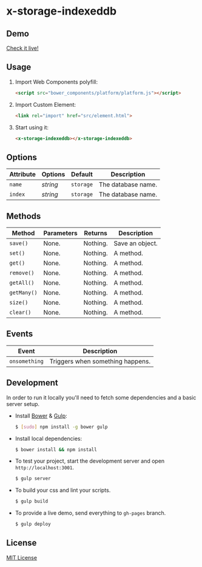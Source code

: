 # x-storage-indexeddb

## Demo

[Check it live!](http://dotch.github.io/x-storage-indexeddb)

## Usage

1. Import Web Components polyfill:

    ```html
    <script src="bower_components/platform/platform.js"></script>
    ```

2. Import Custom Element:

    ```html
    <link rel="import" href="src/element.html">
    ```

3. Start using it:

    ```html
    <x-storage-indexeddb></x-storage-indexeddb>
    ```

## Options

Attribute     | Options     | Default      | Description
---           | ---         | ---          | ---
`name`        | *string*    | `storage`    | The database name.
`index`       | *string*    | `storage`    | The database name.

## Methods

Method        | Parameters   | Returns     | Description
---           | ---          | ---         | ---
`save()`      | None.        | Nothing.    | Save an object.
`set()`       | None.        | Nothing.    | A method.
`get()`       | None.        | Nothing.    | A method.
`remove()`    | None.        | Nothing.    | A method.
`getAll()`    | None.        | Nothing.    | A method.
`getMany()`   | None.        | Nothing.    | A method.
`size()`      | None.        | Nothing.    | A method.
`clear()`     | None.        | Nothing.    | A method.

## Events

Event         | Description
---           | ---
`onsomething` | Triggers when something happens.

## Development

In order to run it locally you'll need to fetch some dependencies and a basic server setup.

* Install [Bower](http://bower.io/) & [Gulp](http://gulpjs.com/):

    ```sh
    $ [sudo] npm install -g bower gulp
    ```

* Install local dependencies:

    ```sh
    $ bower install && npm install
    ```

* To test your project, start the development server and open `http://localhost:3001`.

    ```sh
    $ gulp server
    ```

* To build your css and lint your scripts.

    ```sh
    $ gulp build
    ```

* To provide a live demo, send everything to `gh-pages` branch.

    ```sh
    $ gulp deploy
    ```

## License

[MIT License](http://opensource.org/licenses/MIT)
